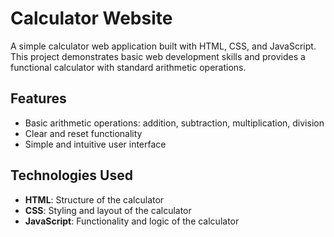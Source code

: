 # Calculator Website

A simple calculator web application built with HTML, CSS, and JavaScript. This project demonstrates basic web development skills and provides a functional calculator with standard arithmetic operations.

## Features

- Basic arithmetic operations: addition, subtraction, multiplication, division
- Clear and reset functionality
- Simple and intuitive user interface

## Technologies Used

- **HTML**: Structure of the calculator
- **CSS**: Styling and layout of the calculator
- **JavaScript**: Functionality and logic of the calculator

